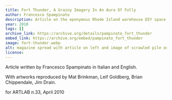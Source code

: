 ```yaml
---
title: Fort Thunder, A Grainy Imagery In An Aura Of Folly
author: Francesco Spampinato
description: Article on the eponymous Rhode Island warehouse DIY space Fort Thunder
year: 2010
tags: []
archive_link: https://archive.org/details/pampinato_fort_thunder
embed_link: https://archive.org/embed/pampinato_fort_thunder
image: fort-thunder.webp
alt: magazine spread with article on left and image of scrawled pile on right along with a man on horse and EAGLE SQUARE red text on blue and yellow background behind the pile
license: 
---
```


Article written by Francesco Spampinato in Italian and English.

With artworks reproduced by Mat Brinkman, Leif Goldberg, Brian Chippendale, Jim Drain.

for ARTLAB n.33, April 2010
